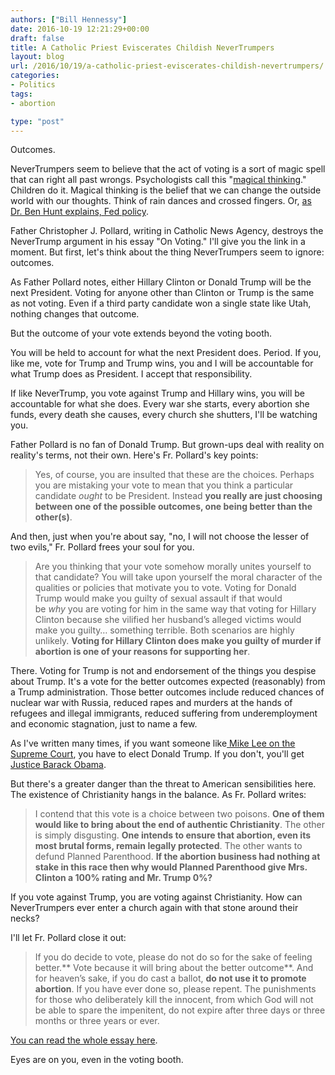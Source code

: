 ```yaml
---
authors: ["Bill Hennessy"]
date: 2016-10-19 12:21:29+00:00
draft: false
title: A Catholic Priest Eviscerates Childish NeverTrumpers
layout: blog
url: /2016/10/19/a-catholic-priest-eviscerates-childish-nevertrumpers/
categories:
- Politics
tags:
- abortion

type: "post"
---
```




Outcomes.

NeverTrumpers seem to believe that the act of voting is a sort of magic spell that can right all past wrongs. Psychologists call this "[magical thinking](https://hennessysview.com/2016/09/14/magical-thinking/)." Children do it. Magical thinking is the belief that we can change the outside world with our thoughts. Think of rain dances and crossed fingers. Or, [as Dr. Ben Hunt explains, Fed policy](https://www.salientpartners.com/wp-content/uploads/salient-epsilon-theory-ben-hunt-magical-thinking-september-1-2016.pdf).

Father Christopher J. Pollard, writing in Catholic News Agency, destroys the NeverTrump argument in his essay "On Voting." I'll give you the link in a moment. But first, let's think about the thing NeverTrumpers seem to ignore: outcomes.

As Father Pollard notes, either Hillary Clinton or Donald Trump will be the next President. Voting for anyone other than Clinton or Trump is the same as not voting. Even if a third party candidate won a single state like Utah, nothing changes that outcome.

But the outcome of your vote extends beyond the voting booth.

You will be held to account for what the next President does. Period. If you, like me, vote for Trump and Trump wins, you and I will be accountable for what Trump does as President. I accept that responsibility.

If like NeverTrump, you vote against Trump and Hillary wins, you will be accountable for what she does. Every war she starts, every abortion she funds, every death she causes, every church she shutters, I'll be watching you.

Father Pollard is no fan of Donald Trump. But grown-ups deal with reality on reality's terms, not their own. Here's Fr. Pollard's key points:



> Yes, of course, you are insulted that these are the choices. Perhaps you are mistaking your vote to mean that you think a particular candidate _ought_ to be President. Instead **you really are just choosing between one of the possible outcomes, one being better than the other(s)**.



And then, just when you're about say, "no, I will not choose the lesser of two evils," Fr. Pollard frees your soul for you.



> Are you thinking that your vote somehow morally unites yourself to that candidate? You will take upon yourself the moral character of the qualities or policies that motivate you to vote. Voting for Donald Trump would make you guilty of sexual assault if that would be _why_ you are voting for him in the same way that voting for Hillary Clinton because she vilified her husband’s alleged victims would make you guilty… something terrible. Both scenarios are highly unlikely. **Voting for Hillary Clinton does make you guilty of murder if abortion is one of your reasons for supporting her**.



There. Voting for Trump is not and endorsement of the things you despise about Trump. It's a vote for the better outcomes expected (reasonably) from a Trump administration. Those better outcomes include reduced chances of nuclear war with Russia, reduced rapes and murders at the hands of refugees and illegal immigrants, reduced suffering from underemployment and economic stagnation, just to name a few.

As I've written many times, if you want someone like[ Mike Lee on the Supreme Court](https://hennessysview.com/2016/09/25/if-you-want-mike-lee-on-the-supreme-court-you-have-to-vote-for-roy-blunt/), you have to elect Donald Trump. If you don't, you'll get [Justice Barack Obama](https://hennessysview.com/2016/10/19/justice-obama/).

But there's a greater danger than the threat to American sensibilities here. The existence of Christianity hangs in the balance. As Fr. Pollard writes:



> I contend that this vote is a choice between two poisons. **One of them would like to bring about the end of authentic Christianity**. The other is simply disgusting. **One intends to ensure that abortion, even its most brutal forms, remain legally protected**. The other wants to defund Planned Parenthood. **If the abortion business had nothing at stake in this race then why would Planned Parenthood give Mrs. Clinton a 100% rating and Mr. Trump 0%?**



If you vote against Trump, you are voting against Christianity. How can NeverTrumpers ever enter a church again with that stone around their necks?

I'll let Fr. Pollard close it out:



> If you do decide to vote, please do not do so for the sake of feeling better.** Vote because it will bring about the better outcome**. And for heaven’s sake, if you do cast a ballot, **do not use it to promote abortion**. If you have ever done so, please repent. The punishments for those who deliberately kill the innocent, from which God will not be able to spare the impenitent, do not expire after three days or three months or three years or ever.



[You can read the whole essay here](https://www.catholicnewsagency.com/column/on-voting-3636/).

Eyes are on you, even in the voting booth.
